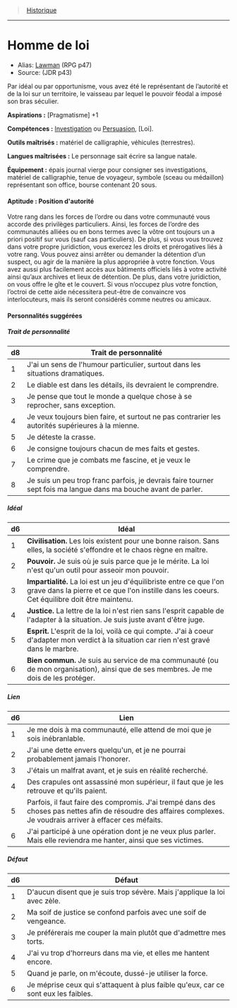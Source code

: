
<!--BackgroundItem-->

> <!--ParentNameLink-->[Historique](backgrounds_fr.md)<!--/ParentNameLink-->

---

# <!--Name-->Homme de loi<!--/Name-->

- Alias: <!--AltName-->[Lawman](background_hommedeloi_en.md) (RPG p47)<!--/AltName-->
- Source: <!--Source-->(JDR p43)<!--/Source-->

<!--Description-->

Par idéal ou par opportunisme, vous avez été le représentant de l’autorité et de la loi sur un territoire, le vaisseau par lequel le pouvoir féodal a imposé son bras séculier.

<!--/Description-->

**Aspirations :** <!--Aspirations-->[Pragmatisme] +1<!--/Aspirations-->

**Compétences :** <!--SkillProficiencies-->[Investigation] ou [Persuasion], [Loi].<!--/SkillProficiencies-->

**Outils maîtrisés :** <!--MasteredTools-->matériel de calligraphie, véhicules (terrestres).<!--/MasteredTools-->

**Langues maîtrisées :** <!--MasteredLanguages-->Le personnage sait écrire sa langue natale.<!--/MasteredLanguages-->

**Équipement :** <!--Equipment-->épais journal vierge pour consigner ses investigations, matériel de calligraphie, tenue de voyageur, symbole (sceau ou médaillon) représentant son office, bourse contenant 20 sous.<!--/Equipment-->

<!--FeatureItem-->

#### <!--Name-->Aptitude : Position d'autorité<!--/Name-->

<!--Description-->

Votre rang dans les forces de l’ordre ou dans votre communauté vous accorde des privilèges particuliers. Ainsi, les forces de l’ordre des communautés alliées ou en bons termes avec la vôtre ont toujours un a priori positif sur vous (sauf cas particuliers). De plus, si vous vous trouvez dans votre propre juridiction, vous exercez les droits et prérogatives liés à votre rang. Vous pouvez ainsi arrêter ou demander la détention d’un suspect, ou agir de la manière la plus appropriée à votre fonction. Vous avez aussi plus facilement accès aux bâtiments officiels liés à votre activité ainsi qu’aux archives et lieux de détention. De plus, dans votre juridiction, on vous offre le gîte et le couvert. Si vous n’occupez plus votre fonction, l’octroi de cette aide nécessitera peut-être de convaincre vos interlocuteurs, mais ils seront considérés comme neutres ou amicaux.

<!--/Description-->

<!--/FeatureItem-->

<!--Items-->

#### <!--Name-->Personnalités suggérées<!--/Name-->

<!--PersonalityTraitItem-->

##### <!--Name-->Trait de personnalité<!--/Name-->

<!--Table-->

|d8|Trait de personnalité|
|---|---|
|1|J'ai un sens de l'humour particulier, surtout <!--br-->dans les situations dramatiques.|
|2|Le diable est dans les détails, ils devraient le <!--br-->comprendre.|
|3|Je pense que tout le monde a quelque chose à <!--br-->se reprocher, sans exception.|
|4|Je veux toujours bien faire, et surtout ne <!--br-->pas contrarier les autorités supérieures à la <!--br-->mienne.|
|5|Je déteste la crasse.|
|6|Je consigne toujours chacun de mes faits et <!--br-->gestes.|
|7|Le crime que je combats me fascine, et je veux <!--br-->le comprendre.|
|8|Je suis un peu trop franc parfois, je devrais faire <!--br-->tourner sept fois ma langue dans ma bouche <!--br-->avant de parler.|

<!--/Table-->

<!--/PersonalityTraitItem-->

<!--PersonalityIdealItem-->

##### <!--Name-->Idéal<!--/Name-->

<!--Table-->

|d6|Idéal|
|---|---|
|1|**Civilisation.** Les lois existent pour une bonne <!--br-->raison. Sans elles, la société s'effondre et le <!--br-->chaos règne en maître.|
|2|**Pouvoir.** Je suis où je suis parce que je le <!--br-->mérite. La loi n'est qu'un outil pour asseoir <!--br-->mon pouvoir.|
|3|**Impartialité.** La loi est un jeu d'équilibriste <!--br-->entre ce que l'on grave dans la pierre et ce que <!--br-->l'on instille dans les coeurs. Cet équilibre doit <!--br-->être maintenu.|
|4|**Justice.** La lettre de la loi n'est rien sans l'esprit <!--br-->capable de l'adapter à la situation. Je suis juste <!--br-->avant d'être juge.|
|5|**Esprit.** L'esprit de la loi, voilà ce qui compte. J'ai <!--br-->à coeur d'adapter mon verdict à la situation car <!--br-->rien n'est gravé dans le marbre.|
|6|**Bien commun.** Je suis au service de ma <!--br-->communauté (ou de mon organisation), ainsi <!--br-->que de ses membres. Je me dois de les protéger.|

<!--/Table-->

<!--/PersonalityIdealItem-->

<!--PersonalityLinkItem-->

##### <!--Name-->Lien<!--/Name-->

<!--Table-->

|d6|Lien|
|---|---|
|1|Je me dois à ma communauté, elle attend de <!--br-->moi que je sois inébranlable.|
|2|J'ai une dette envers quelqu'un, et je ne pourrai <!--br-->probablement jamais l'honorer.|
|3|J'étais un malfrat avant, et je suis en réalité <!--br-->recherché.|
|4|Des crapules ont assassiné mon supérieur, il <!--br-->faut que je les retrouve et qu'ils paient.|
|5|Parfois, il faut faire des compromis. J'ai trempé <!--br-->dans des choses pas nettes afin de résoudre des <!--br-->affaires complexes. Je voudrais arriver à effacer <!--br-->ces méfaits.|
|6|J'ai participé à une opération dont je ne veux <!--br-->plus parler. Mais elle reviendra me hanter, ainsi <!--br-->que ses victimes.|

<!--/Table-->

<!--/PersonalityLinkItem-->

<!--PersonalityDefectItem-->

##### <!--Name-->Défaut<!--/Name-->

<!--Table-->

|d6|Défaut|
|---|---|
|1|D'aucun disent que je suis trop sévère. Mais <!--br-->j'applique la loi avec zèle.|
|2|Ma soif de justice se confond parfois avec une <!--br-->soif de vengeance.|
|3|Je préférerais me couper la main plutôt que <!--br-->d'admettre mes torts.|
|4|J'ai vu trop d'horreurs dans ma vie, et elles me <!--br-->hantent encore.|
|5|Quand je parle, on m'écoute, dussé-je utiliser <!--br-->la force.|
|6|Je méprise ceux qui s'attaquent à plus faible <!--br-->qu'eux, car ce sont eux les faibles.|

<!--/Table-->

<!--/PersonalityDefectItem-->

<!--/Items-->

<!--/BackgroundItem-->

[Intimidation]: abilities_charisma_hd.md#intimidation
[Investigation]: abilities_intelligence_hd.md#investigation
[Perspicacité]: abilities_wisdom_hd.md#perspicacité
[Persuasion]: abilities_charisma_hd.md#persuasion
[Religion]: abilities_intelligence_hd.md#religion
[Supercherie]: abilities_charisma_hd.md#supercherie
[Survie]: abilities_wisdom_hd.md#survie
